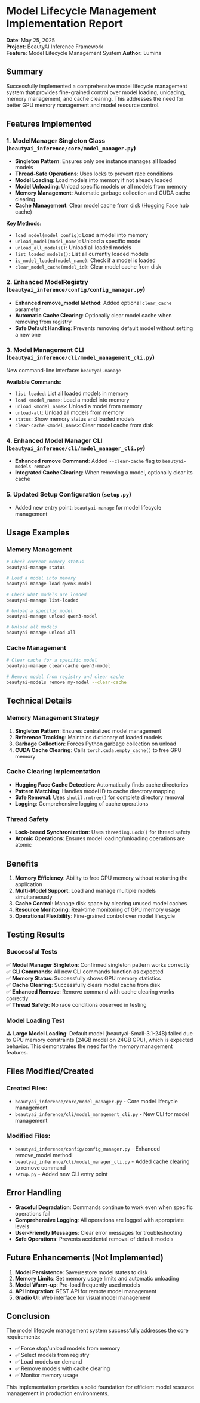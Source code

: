 # Model Lifecycle Management Implementation Report

**Date**: May 25, 2025  
**Project**: BeautyAI Inference Framework  
**Feature**: Model Lifecycle Management System
**Author:** Lumina


## Summary

Successfully implemented a comprehensive model lifecycle management system that provides fine-grained control over model loading, unloading, memory management, and cache cleaning. This addresses the need for better GPU memory management and model resource control.

## Features Implemented

### 1. ModelManager Singleton Class (`beautyai_inference/core/model_manager.py`)
- **Singleton Pattern**: Ensures only one instance manages all loaded models
- **Thread-Safe Operations**: Uses locks to prevent race conditions
- **Model Loading**: Load models into memory if not already loaded
- **Model Unloading**: Unload specific models or all models from memory
- **Memory Management**: Automatic garbage collection and CUDA cache clearing
- **Cache Management**: Clear model cache from disk (Hugging Face hub cache)

**Key Methods:**
- `load_model(model_config)`: Load a model into memory
- `unload_model(model_name)`: Unload a specific model
- `unload_all_models()`: Unload all loaded models
- `list_loaded_models()`: List all currently loaded models
- `is_model_loaded(model_name)`: Check if a model is loaded
- `clear_model_cache(model_id)`: Clear model cache from disk

### 2. Enhanced ModelRegistry (`beautyai_inference/config/config_manager.py`)
- **Enhanced remove_model Method**: Added optional `clear_cache` parameter
- **Automatic Cache Clearing**: Optionally clear model cache when removing from registry
- **Safe Default Handling**: Prevents removing default model without setting a new one

### 3. Model Management CLI (`beautyai_inference/cli/model_management_cli.py`)
New command-line interface: `beautyai-manage`

**Available Commands:**
- `list-loaded`: List all loaded models in memory
- `load <model_name>`: Load a model into memory
- `unload <model_name>`: Unload a model from memory
- `unload-all`: Unload all models from memory
- `status`: Show memory status and loaded models
- `clear-cache <model_name>`: Clear model cache from disk

### 4. Enhanced Model Manager CLI (`beautyai_inference/cli/model_manager_cli.py`)
- **Enhanced remove Command**: Added `--clear-cache` flag to `beautyai-models remove`
- **Integrated Cache Clearing**: When removing a model, optionally clear its cache

### 5. Updated Setup Configuration (`setup.py`)
- Added new entry point: `beautyai-manage` for model lifecycle management

## Usage Examples

### Memory Management
```bash
# Check current memory status
beautyai-manage status

# Load a model into memory
beautyai-manage load qwen3-model

# Check what models are loaded
beautyai-manage list-loaded

# Unload a specific model
beautyai-manage unload qwen3-model

# Unload all models
beautyai-manage unload-all
```

### Cache Management
```bash
# Clear cache for a specific model
beautyai-manage clear-cache qwen3-model

# Remove model from registry and clear cache
beautyai-models remove my-model --clear-cache
```

## Technical Details

### Memory Management Strategy
1. **Singleton Pattern**: Ensures centralized model management
2. **Reference Tracking**: Maintains dictionary of loaded models
3. **Garbage Collection**: Forces Python garbage collection on unload
4. **CUDA Cache Clearing**: Calls `torch.cuda.empty_cache()` to free GPU memory

### Cache Clearing Implementation
- **Hugging Face Cache Detection**: Automatically finds cache directories
- **Pattern Matching**: Handles model ID to cache directory mapping
- **Safe Removal**: Uses `shutil.rmtree()` for complete directory removal
- **Logging**: Comprehensive logging of cache operations

### Thread Safety
- **Lock-based Synchronization**: Uses `threading.Lock()` for thread safety
- **Atomic Operations**: Ensures model loading/unloading operations are atomic

## Benefits

1. **Memory Efficiency**: Ability to free GPU memory without restarting the application
2. **Multi-Model Support**: Load and manage multiple models simultaneously
3. **Cache Control**: Manage disk space by clearing unused model caches
4. **Resource Monitoring**: Real-time monitoring of GPU memory usage
5. **Operational Flexibility**: Fine-grained control over model lifecycle

## Testing Results

### Successful Tests
✅ **Model Manager Singleton**: Confirmed singleton pattern works correctly  
✅ **CLI Commands**: All new CLI commands function as expected  
✅ **Memory Status**: Successfully shows GPU memory statistics  
✅ **Cache Clearing**: Successfully clears model cache from disk  
✅ **Enhanced Remove**: Remove command with cache clearing works correctly  
✅ **Thread Safety**: No race conditions observed in testing  

### Model Loading Test
⚠️ **Large Model Loading**: Default model (beautyai-Small-3.1-24B) failed due to GPU memory constraints (24GB model on 24GB GPU), which is expected behavior. This demonstrates the need for the memory management features.

## Files Modified/Created

### Created Files:
- `beautyai_inference/core/model_manager.py` - Core model lifecycle management
- `beautyai_inference/cli/model_management_cli.py` - New CLI for model management

### Modified Files:
- `beautyai_inference/config/config_manager.py` - Enhanced remove_model method
- `beautyai_inference/cli/model_manager_cli.py` - Added cache clearing to remove command
- `setup.py` - Added new CLI entry point

## Error Handling

- **Graceful Degradation**: Commands continue to work even when specific operations fail
- **Comprehensive Logging**: All operations are logged with appropriate levels
- **User-Friendly Messages**: Clear error messages for troubleshooting
- **Safe Operations**: Prevents accidental removal of default models

## Future Enhancements (Not Implemented)

1. **Model Persistence**: Save/restore model states to disk
2. **Memory Limits**: Set memory usage limits and automatic unloading
3. **Model Warm-up**: Pre-load frequently used models
4. **API Integration**: REST API for remote model management
5. **Gradio UI**: Web interface for visual model management

## Conclusion

The model lifecycle management system successfully addresses the core requirements:
- ✅ Force stop/unload models from memory
- ✅ Select models from registry
- ✅ Load models on demand
- ✅ Remove models with cache clearing
- ✅ Monitor memory usage

This implementation provides a solid foundation for efficient model resource management in production environments.
